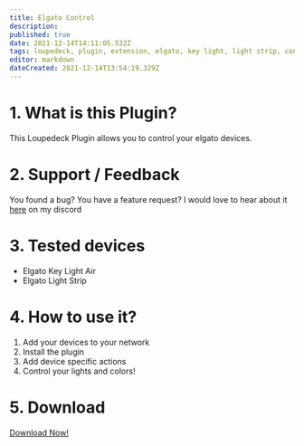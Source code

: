 ```yaml
---
title: Elgato Control
description: 
published: true
date: 2021-12-14T14:11:05.532Z
tags: loupedeck, plugin, extension, elgato, key light, light strip, control
editor: markdown
dateCreated: 2021-12-14T13:54:19.329Z
---
```


# 1. What is this Plugin?
This Loupedeck Plugin allows you to control your elgato devices.

# 2. Support / Feedback
You found a bug? You have a feature request? I would love to hear about it [here](https://s.tswi.me/discord) on my discord

# 3. Tested devices
- Elgato Key Light Air
- Elgato Light Strip

# 4. How to use it?
1. Add your devices to your network
2. Install the plugin
3. Add device specific actions
4. Control your lights and colors!

# 5. Download
[Download Now!](https://dl.xeroxdev.de/plugins/releases/ElgatoControlPlugin.lplug4)